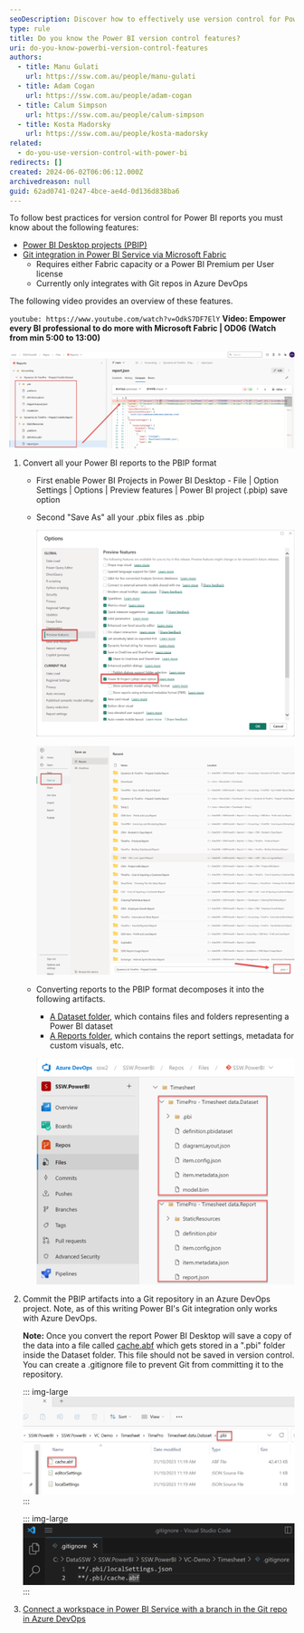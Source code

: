 ```yaml
---
seoDescription: Discover how to effectively use version control for Power BI reports with PBIP format and Git integration via Microsoft Fabric. Learn to manage your reports using Azure DevOps seamlessly.
type: rule
title: Do you know the Power BI version control features?
uri: do-you-know-powerbi-version-control-features
authors:
  - title: Manu Gulati
    url: https://ssw.com.au/people/manu-gulati
  - title: Adam Cogan
    url: https://ssw.com.au/people/adam-cogan
  - title: Calum Simpson
    url: https://ssw.com.au/people/calum-simpson
  - title: Kosta Madorsky
    url: https://ssw.com.au/people/kosta-madorsky
related:
  - do-you-use-version-control-with-power-bi
redirects: []
created: 2024-06-02T06:06:12.000Z
archivedreason: null
guid: 62ad0741-0247-4bce-ae4d-0d136d838ba6
---
```


To follow best practices for version control for Power BI reports you must know about the following features:

- [Power BI Desktop projects (PBIP)](https://learn.microsoft.com/en-us/power-bi/developer/projects/projects-overview)
- [Git integration in Power BI Service via Microsoft Fabric](https://learn.microsoft.com/en-us/fabric/cicd/git-integration/intro-to-git-integration)
  - Requires either Fabric capacity or a Power BI Premium per User license
  - Currently only integrates with Git repos in Azure DevOps

The following video provides an overview of these features.

`youtube: https://www.youtube.com/watch?v=OdkS7DF7ElY`
**Video: Empower every BI professional to do more with Microsoft Fabric | OD06 (Watch from min 5:00 to 13:00)**


![Figure: Once version control has been setup you can see more clearly what changed in the report.](good-example-compare-changes-2_1719542104669.png)


1. Convert all your Power BI reports to the PBIP format

   - First enable Power BI Projects in Power BI Desktop - File | Option Settings | Options | Preview features | Power BI project (.pbip) save option
   - Second "Save As" all your .pbix files as .pbip

     ![Figure: Enable PBIP format in Power BI Desktop](enable-pbip-format.png)

     ![Figure: Convert all .pbix files to PBIP format](save-as-pbip.png)

   - Converting reports to the PBIP format decomposes it into the following artifacts.

     - [A Dataset folder](https://learn.microsoft.com/en-us/power-bi/developer/projects/projects-dataset), which contains files and folders representing a Power BI dataset
     - [A Reports folder](https://learn.microsoft.com/en-us/power-bi/developer/projects/projects-report), which contains the report settings, metadata for custom visuals, etc.

     ![Figure: PBIP artifacts](ProjectFolders.png)

2. Commit the PBIP artifacts into a Git repository in an Azure DevOps project. Note, as of this writing Power BI's Git integration only works with Azure DevOps.

   **Note:** Once you convert the report Power BI Desktop will save a copy of the data into a file called [cache.abf](https://learn.microsoft.com/en-us/power-bi/developer/projects/projects-dataset#pbicacheabf) which gets stored in a ".pbi" folder inside the Dataset folder. This file should not be saved in version control. You can create a .gitignore file to prevent Git from committing it to the repository.

   ::: img-large
   ![Figure: cache.abf](PBICache.png)
   :::

   ::: img-large
   ![Figure: The .gitignore file](Gitignore.png)
   :::

3. [Connect a workspace in Power BI Service with a branch in the Git repo in Azure DevOps](https://learn.microsoft.com/en-us/fabric/cicd/git-integration/git-get-started?tabs=commit-to-git#connect-a-workspace-to-an-azure-repo)